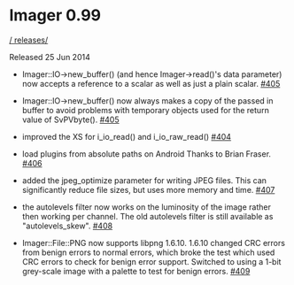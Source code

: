 # Imager 0.99

[ / ](..) [releases/](./)

Released 25 Jun 2014

- Imager::IO->new_buffer() (and hence Imager->read()'s data parameter) now accepts a reference to a scalar as well as just a plain scalar. [#405](https://github.com/tonycoz/imager/issues/405)

- Imager::IO->new_buffer() now always makes a copy of the passed in buffer to avoid problems with temporary objects used for the return value of SvPVbyte(). [#405](https://github.com/tonycoz/imager/issues/405)

- improved the XS for i_io_read() and i_io_raw_read() [#404](https://github.com/tonycoz/imager/issues/404)

- load plugins from absolute paths on Android Thanks to Brian Fraser. [#406](https://github.com/tonycoz/imager/issues/406)

- added the jpeg_optimize parameter for writing JPEG files. This can significantly reduce file sizes, but uses more memory and time. [#407](https://github.com/tonycoz/imager/issues/407)

- the autolevels filter now works on the luminosity of the image rather then working per channel. The old autolevels filter is still available as "autolevels_skew". [#408](https://github.com/tonycoz/imager/issues/408)

- Imager::File::PNG now supports libpng 1.6.10. 1.6.10 changed CRC errors from benign errors to normal errors, which broke the test which used CRC errors to check for benign error support. Switched to using a 1-bit grey-scale image with a palette to test for benign errors. [#409](https://github.com/tonycoz/imager/issues/409)